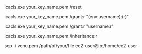 icacls.exe your_key_name.pem /reset

icacls.exe your_key_name.pem /grant:r "$($env:username):(r)"

icacls.exe your_key_name.pem /grant:r "username:r"

icacls.exe your_key_name.pem /inheritance:r

scp -i venu.pem /path/of/your/file ec2-user@ip:/home/ec2-user
